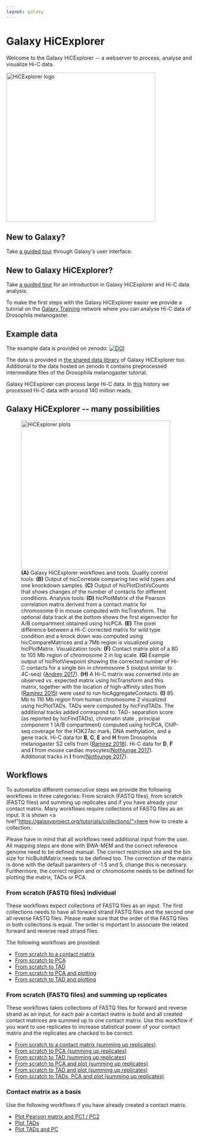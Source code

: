 ```yaml
---
layout: galaxy
---
```

# Galaxy HiCExplorer

Welcome to the Galaxy HiCExplorer -- a webserver to process, analyse and visualize Hi-C data. 

<div>
    <img src="{{ "/assets/media/hicex2.png" | absolute_url }}" width="400px" alt="HiCExplorer logo" />
</div>

## New to Galaxy?

Take <a target="_parent" href="https://hicexplorer.usegalaxy.eu/tours/core.galaxy_ui">a guided tour</a> through Galaxy's user interface.

## New to Galaxy HiCExplorer?

Take <a target="_parent" href="https://hicexplorer.usegalaxy.eu/tours/hixexplorer">a guided tour</a> for an introduction in Galaxy HiCExplorer and Hi-C data analysis.

To make the first steps with the Galaxy HiCExplorer easier we provide a tutorial on the <a target="_parent" href="http://galaxyproject.github.io/training-material/topics/epigenetics/tutorials/hicexplorer/tutorial.html">Galaxy Training</a> network where you can analyse Hi-C data of Drosophila melanogaster.


## Example data

The example data is provided on zenodo: <a href="https://doi.org/10.5281/zenodo.1183661"><img src="https://zenodo.org/badge/DOI/10.5281/zenodo.1183661.svg" alt="DOI"></a>

The data is provided in <a target="_parent" href="https://hicexplorer.usegalaxy.eu/library/list#folders/F8607ddb1c5387e36">the shared data library</a> of Galaxy HiCExplorer too. Additional to the data hosted on zenodo it contains preprocessed intermediate files of the Drosophila melanogaster tutorial.

Galaxy HiCExplorer can process large Hi-C data. In <a target="_parent" href="">this</a> history we processed Hi-C data with around 140 million reads. 

## Galaxy HiCExplorer -- many possibilities 

<div>
    <figure>
        <img src="{{ "/assets/media/publication_plots.png" | absolute_url }}" width="400px" alt="HiCExplorer plots" />
        <figcaption> <b>(A)</b> Galaxy HiCExplorer workflows and tools. Quality control tools: <b>(B)</b> Output of hicCorrelate comparing two wild types and one knockdown samples. <b>(C)</b> Output of hicPlotDistVsCounts that shows changes of the number of contacts for different conditions. Analysis tools: <b>(D)</b> hicPlotMatrix of the Pearson correlation matrix derived from a contact matrix for chromosome 6 in mouse computed with hicTransform. The optional data track at the bottom shows the first eigenvector for A/B compartment obtained using hicPCA. <b>(E)</b> The pixel difference between a Hi-C corrected matrix for wild type condition and a knock down was computed using hicCompareMatrices and a 7Mb region is visualized using hicPlotMatrix. Visualization tools: <b>(F)</b> Contact matrix plot of a 80 to 105 Mb region of chromosome 2 in log scale. <b>(G)</b> Example output of hicPlotViewpoint showing the corrected number of Hi-C contacts for a single bin in chromosome 5 (output similar to 4C-seq) (<a target="_parent" href="https://doi.org/10.1101/gr.213066.116">Andrey 2017</a>). <b>(H)</b> A Hi-C matrix was converted into an observed vs. expected matrix using hicTransform and this matrix, together with the location of high-affinity sites from (<a target="_parent" href="https://doi.org/10.1016/j.molcel.2015.08.024">Ramirez 2015</a>) were used to run hicAggregateContacts. <b>(I)</b> 85 Mb to 110 Mb region from human chromosome 2 visualized using hicPlotTADs. TADs were computed by hicFindTADs. The additional tracks added correspond to: TAD- separation score (as reported by hicFindTADs), chromatin state , principal component 1 (A/B compartment) computed using hicPCA, ChIP-seq coverage for the H3K27ac mark, DNA methylation, and a gene track. Hi-C data for <b>B</b>, <b>C</b>, <b>E</b> and <b>H</b> from Drosophila melanogaster S2 cells from (<a target="_parent" href="https://doi.org/10.1038/s41467-017-02525-w">Ramirez 2018</a>). Hi-C data for <b>D</b>, <b>F</b> and <b>I</b> from mouse cardiac myocytes(<a target="_parent" href="https://doi.org/10.1038/s41467-017-01724-9 ">Nothjunge 2017</a>). Additional tracks in <b>I</b> from(<a target="_parent" href="https://doi.org/10.1038/s41467-017-01724-9 ">Nothjunge 2017</a>).
        </figcaption>
    </figure>
</div>


## Workflows

To automatize different consecutive steps we provide the following workflows in three categories: From scratch (FASTQ files), from scratch (FASTQ files) and summing up replicates and if you have already your contact matrix. Many workflows require collections of FASTQ files as an input. It is shown <a href"https://galaxyproject.org/tutorials/collections/">here</a> how to create a collection. 

Please have in mind that all workflows need additional input from the user. All mapping steps are done with BWA-MEM and the correct reference genome need to be defined manual. The correct restriction site and the bin size for hicBuildMatrix needs to be defined too. The correction of the matrix is done with the default paramters of -1.5 and 5, change this is necessary. Furthermore, the correct region and or chromosome needs to be defined for plotting the matrix, TADs or PCA.

### From scratch (FASTQ files) individual

These workflows expect collections of FASTQ files as an input. The first collections needs to have all forward strand FASTQ files and the second one all reverse FASTQ files. Please make sure that the order of the FASTQ files in both collections is equal. The order is important to associate the related forward and reverse read strand files.

The following workflows are provided:

- <a href="https://hicexplorer.usegalaxy.eu/u/joachim-wolff/w/from-scratch-to-a-contact-matrix">From scratch to a contact matrix</a>
- <a href="https://hicexplorer.usegalaxy.eu/u/joachim-wolff/w/from-scratch-to-pca">From scratch to PCA</a>
- <a href="https://hicexplorer.usegalaxy.eu/u/joachim-wolff/w/from-scratch-to-tad">From scratch to TAD</a>
- <a href="https://hicexplorer.usegalaxy.eu/u/joachim-wolff/w/from-scratch-to-pca-and-plotting">From scratch to PCA and plotting</a>
- <a href="https://hicexplorer.usegalaxy.eu/u/joachim-wolff/w/from-scratch-to-tad-and-plotting">From scratch to TAD and plotting</a>


### From scratch (FASTQ files) and summing up replicates

These workflows takes collections of FASTQ files for forward and reverse strand as an input, for each pair a contact matrix is build and all created contact matrices are summed up to one contact matrix. Use this workflow if you want to use replicates to increase statistical power of your contact matrix and the replicates are checked to be correct.

- <a href="https://usegalaxy.eu/u/joachim-wolff/w/workflow-hicexplorer-hicsummatrix">From scratch to a contact matrix (summing up replicates)</a>
- <a href="https://hicexplorer.usegalaxy.eu/u/joachim-wolff/w/from-scratch-to-pca-summing-up-replicates">From scratch to PCA (summing up replicates)</a>
- <a href="https://hicexplorer.usegalaxy.eu/u/joachim-wolff/w/from-scratch-to-tads-summing-up-replicates">From scratch to TAD (summing up replicates)</a>
- <a href="https://hicexplorer.usegalaxy.eu/u/joachim-wolff/w/from-scratch-to-pca-and-plot-summing-up-replicates">From scratch to PCA and plot (summing up replicates)</a>
- <a href="https://hicexplorer.usegalaxy.eu/u/joachim-wolff/w/from-scratch-to-tads-and-plot-summing-up-replicates">From scratch to TAD and plot (summing up replicates)</a>
- <a href="https://hicexplorer.usegalaxy.eu/u/joachim-wolff/w/from-scratch-to-tads-pca-and-plot-summing-up-replicates">From scratch to TADs, PCA and plot (summing up replicates)</a>


### Contact matrix as a basis

Use the following workflows if you have already created a contact matrix.

 - <a href="https://hicexplorer.usegalaxy.eu/u/joachim-wolff/w/a--b-comparments">Plot Pearson matrix and PC1 / PC2</a>
 - <a href="https://hicexplorer.usegalaxy.eu/u/joachim-wolff/w/plot-tads">Plot TADs</a>
 - <a href="https://hicexplorer.usegalaxy.eu/u/joachim-wolff/w/plot-tads-and-pc">Plot TADs and PC</a>
 



